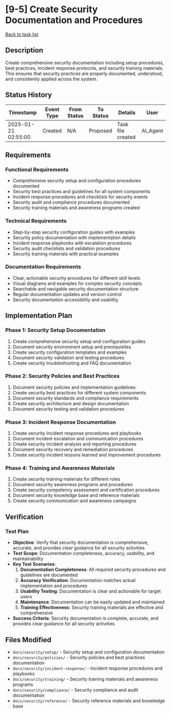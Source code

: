 # [9-5] Create Security Documentation and Procedures

[Back to task list](./tasks.md)

## Description

Create comprehensive security documentation including setup procedures, best practices, incident response protocols, and security training materials. This ensures that security practices are properly documented, understood, and consistently applied across the system.

## Status History

| Timestamp | Event Type | From Status | To Status | Details | User |
|-----------|------------|-------------|-----------|---------|------|
| 2025-01-21 02:55:00 | Created | N/A | Proposed | Task file created | AI_Agent |

## Requirements

### Functional Requirements
- Comprehensive security setup and configuration procedures documented
- Security best practices and guidelines for all system components
- Incident response procedures and checklists for security events
- Security audit and compliance procedures documented
- Security training materials and awareness programs created

### Technical Requirements
- Step-by-step security configuration guides with examples
- Security policy documentation with implementation details
- Incident response playbooks with escalation procedures
- Security audit checklists and validation procedures
- Security training materials with practical examples

### Documentation Requirements
- Clear, actionable security procedures for different skill levels
- Visual diagrams and examples for complex security concepts
- Searchable and navigable security documentation structure
- Regular documentation updates and version control
- Security documentation accessibility and usability

## Implementation Plan

### Phase 1: Security Setup Documentation
1. Create comprehensive security setup and configuration guides
2. Document security environment setup and prerequisites
3. Create security configuration templates and examples
4. Document security validation and testing procedures
5. Create security troubleshooting and FAQ documentation

### Phase 2: Security Policies and Best Practices
1. Document security policies and implementation guidelines
2. Create security best practices for different system components
3. Document security standards and compliance requirements
4. Create security architecture and design documentation
5. Document security testing and validation procedures

### Phase 3: Incident Response Documentation
1. Create security incident response procedures and playbooks
2. Document incident escalation and communication procedures
3. Create security incident analysis and reporting procedures
4. Document security recovery and remediation procedures
5. Create security incident lessons learned and improvement procedures

### Phase 4: Training and Awareness Materials
1. Create security training materials for different roles
2. Document security awareness programs and procedures
3. Create security competency assessment and certification procedures
4. Document security knowledge base and reference materials
5. Create security communication and awareness campaigns

## Verification

### Test Plan
- **Objective**: Verify that security documentation is comprehensive, accurate, and provides clear guidance for all security activities
- **Test Scope**: Documentation completeness, accuracy, usability, and maintainability
- **Key Test Scenarios**:
  1. **Documentation Completeness**: All required security procedures and guidelines are documented
  2. **Accuracy Verification**: Documentation matches actual implementation and procedures
  3. **Usability Testing**: Documentation is clear and actionable for target users
  4. **Maintenance**: Documentation can be easily updated and maintained
  5. **Training Effectiveness**: Security training materials are effective and comprehensive
- **Success Criteria**: Security documentation is complete, accurate, and provides clear guidance for all security activities

## Files Modified

- `docs/security/setup/` - Security setup and configuration documentation
- `docs/security/policies/` - Security policies and best practices documentation
- `docs/security/incident-response/` - Incident response procedures and playbooks
- `docs/security/training/` - Security training materials and awareness programs
- `docs/security/compliance/` - Security compliance and audit documentation
- `docs/security/reference/` - Security reference materials and knowledge base
